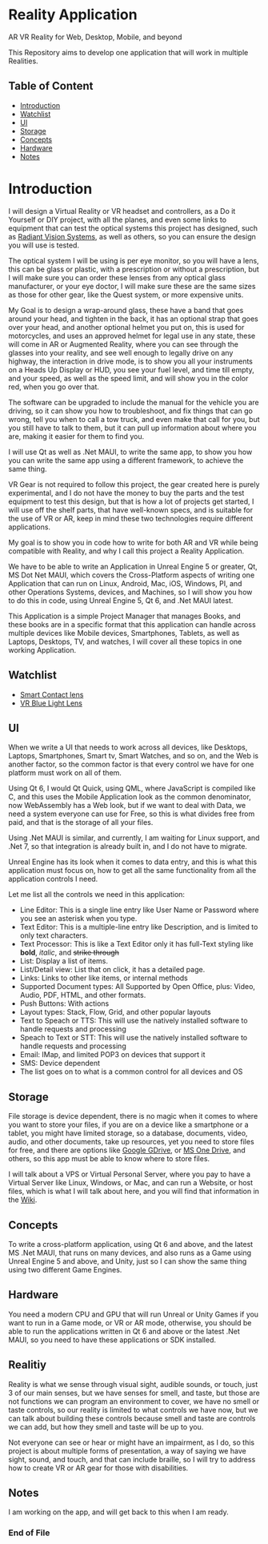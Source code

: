 # Reality Application

AR VR Reality for Web, Desktop, Mobile, and beyond

This Repository aims to develop one application that will work in multiple Realities.

## Table of Content

* [Introduction](#Introduction)
* [Watchlist](#Watchlist)
* [UI](#UI)
* [Storage](#Storage)
* [Concepts](#Concepts)
* [Hardware](#Hardware)
* [Notes](#Notes)

# Introduction

I will design a Virtual Reality or VR headset and controllers, as a Do it Yourself or DIY project, with all the planes, and even some links to equipment that can test the optical systems this project has designed, such as 
[Radiant Vision Systems](https://www.radiantvisionsystems.com/products/imaging-colorimeters-photometers/ar/vr-lens), 
as well as others, so you can ensure the design you will use is tested.

The optical system I will be using is per eye monitor, so you will have a lens, this can be glass or plastic, with a prescription or without a prescription, but I will make sure you can order these lenses from any optical glass manufacturer, or your eye doctor, I will make sure these are the same sizes as those for other gear, like the Quest system, or more expensive units.

My Goal is to design a wrap-around glass, these have a band that goes around your head, and tighten in the back, it has an optional strap that goes over your head, and another optional helmet you put on, this is used for motorcycles, and uses an approved helmet for legal use in any state, these will come in AR or Augmented Reality, where you can see through the glasses into your reality, and see well enough to legally drive on any highway, the interaction in drive mode, is to show you all your instruments on a Heads Up Display or HUD, you see your fuel level, and time till empty, and your speed, as well as the speed limit, and will show you in the color red, when you go over that.

The software can be upgraded to include the manual for the vehicle you are driving, so it can show you how to troubleshoot, and fix things that can go wrong, tell you when to call a tow truck, and even make that call for you, but you still have to talk to them, but it can pull up information about where you are, making it easier for them to find you.

I will use Qt as well as .Net MAUI, to write the same app, to show you how you can write the same app using a different framework, to achieve the same thing.

VR Gear is not required to follow this project, the gear created here is purely experimental, and I do not have the money to buy the parts and the test equipment to test this design, but that is how a lot of projects get started, I will use off the shelf parts, that have well-known specs, and is suitable for the use of VR or AR, keep in mind these two technologies require different applications.

My goal is to show you in code how to write for both AR and VR while being compatible with Reality, and why I call this project a Reality Application.

We have to be able to write an Application in Unreal Engine 5 or greater, Qt, MS Dot Net MAUI, which covers the Cross-Platform aspects of writing one Application that can run on Linux, Android, Mac, iOS, Windows, PI, and other Operations Systems, devices, and Machines, so I will show you how to do this in code, using Unreal Engine 5, Qt 6, and .Net MAUI latest.

This Application is a simple Project Manager that manages Books, and these books are in a specific format that this application can handle across multiple devices like Mobile devices, Smartphones, Tablets, as well as Laptops, Desktops, TV, and watches, I will cover all these topics in one working Application.

## Watchlist

* [Smart Contact lens](https://hackaday.com/2022/05/22/smart-contact-lenses-put-you-up-close-to-the-screen/)
* [VR Blue Light Lens](https://www.vr-wave.store/)

## UI

When we write a UI that needs to work across all devices, like Desktops, Laptops, Smartphones, Smart tv, Smart Watches, and so on, and the Web is another factor, so the common factor is that every control we have for one platform must work on all of them.

Using Qt 6, I would Qt Quick, using QML, where JavaScript is compiled like C, and this uses the Mobile Application look as the common denominator, now WebAssembly has a Web look, but if we want to deal with Data, we need a system everyone can use for Free, so this is what divides free from paid, and that is the storage of all your files.

Using .Net MAUI is similar, and currently, I am waiting for Linux support, and .Net 7, so that integration is already built in, and I do not have to migrate.

Unreal Engine has its look when it comes to data entry, and this is what this application must focus on, how to get all the same functionality from all the application controls I need.

Let me list all the controls we need in this application:

* Line Editor: This is a single line entry like User Name or Password where you see an asterisk when you type.
* Text Editor: This is a multiple-line entry like Description, and is limited to only text characters.
* Text Processor: This is like a Text Editor only it has full-Text styling like **bold**, *italic*, and ~~strike through~~
* List: Display a list of items.
* List/Detail view: List that on click, it has a detailed page.
* Links: Links to other like items, or internal methods
* Supported Document types: All Supported by Open Office, plus: Video, Audio, PDF, HTML, and other formats.
* Push Buttons: With actions
* Layout types: Stack, Flow, Grid, and other popular layouts
* Text to Speach or TTS: This will use the natively installed software to handle requests and processing
* Speach to Text or STT: This will use the natively installed software to handle requests and processing
* Email: IMap, and limited POP3 on devices that support it
* SMS: Device dependent
* The list goes on to what is a common control for all devices and OS

## Storage

File storage is device dependent, there is no magic when it comes to where you want to store your files, if you are on a device like a smartphone or a tablet, you might have limited storage, so a database, documents, video, audio, and other documents, take up resources, yet you need to store files for free, and there are options like [Google GDrive](https://drive.google.com/drive/my-drive), or [MS One Drive](https://www.microsoft.com/en-us/microsoft-365/onedrive/online-cloud-storage), and others, so this app must be able to know where to store files.

I will talk about a VPS or Virtual Personal Server, where you pay to have a Virtual Server like Linux, Windows, or Mac, and can run a Website, or host files, which is what I will talk about here, and you will find that information in the [Wiki](https://github.com/Light-Wizzard/RealityApplication/wiki).

## Concepts

To write a cross-platform application, using Qt 6 and above, and the latest MS .Net MAUI, that runs on many devices, and also runs as a Game using Unreal Engine 5 and above, and Unity, just so I can show the same thing using two different Game Engines.

## Hardware

You need a modern CPU and GPU that will run Unreal or Unity Games if you want to run in a Game mode, or VR or AR mode, otherwise, you should be able to run the applications written in Qt 6 and above or the latest .Net MAUI, so you need to have these applications or SDK installed.

## Realitiy

Reality is what we sense through visual sight, audible sounds, or touch, just 3 of our main senses, but we have senses for smell, and taste, but those are not functions we can program an environment to cover, we have no smell or taste controls, so our reality is limited to what controls we have now, but we can talk about building these controls because smell and taste are controls we can add, but how they smell and taste will be up to you.

Not everyone can see or hear or might have an impairment, as I do, so this project is about multiple forms of presentation, a way of saying we have sight, sound, and touch, and that can include braille, so I will try to address how to create VR or AR gear for those with disabilities.

## Notes

I am working on the app, and will get back to this when I am ready.

### End of File
